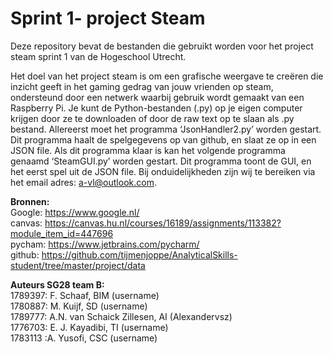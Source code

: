 <h1>Sprint 1- project Steam</h1>


Deze repository bevat de bestanden die gebruikt worden voor het project steam sprint 1 van de Hogeschool Utrecht. </br>

Het doel van het project steam is om een grafische weergave te creëren die inzicht geeft in het gaming gedrag van jouw vrienden op steam, ondersteund door een netwerk waarbij 	gebruik wordt gemaakt van een Raspberry Pi.
Je kunt de Python-bestanden (.py) op je eigen computer krijgen door ze te downloaden of door de raw text op te slaan als .py bestand. 
Allereerst moet het programma ‘JsonHandler2.py’ worden gestart. 
Dit programma haalt de spelgegevens op van github, en slaat ze op in een JSON file. Als dit programma klaar is kan het volgende programma genaamd ‘SteamGUI.py’ worden gestart. Dit programma toont de GUI, en het eerst spel uit de JSON file.
Bij onduidelijkheden zijn wij te bereiken via het email adres: a-vl@outlook.com.</br>
 
<b>Bronnen:</b></br>
Google: https://www.google.nl/ </br>
canvas: https://canvas.hu.nl/courses/16189/assignments/113382?module_item_id=447696</br>
pycham: https://www.jetbrains.com/pycharm/</br>
github: https://github.com/tijmenjoppe/AnalyticalSkills-student/tree/master/project/data</br>
 
<b>Auteurs SG28 team B:</b></br>
1789397: F. Schaaf, BIM (username)</br>
1780887: M. Kuijf, SD (username)</br>
1789777: A.N. van Schaick Zillesen, AI (Alexandervsz)</br>
1776703: E. J. Kayadibi, TI (username)</br>
1783113 :A. Yusofi, CSC (username)</br>
